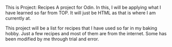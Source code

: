This is Project: Recipes
A project for Odin. In this, I will be applying what I have learned so far from TOP. It will just be HTML as that is where I am currently at. 

This project will be a list for recipes that I have used so far in my baking hobby. Just a few recipes and most of them are from the internet. Some has been modified by me through trial and error.
